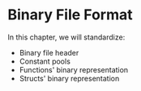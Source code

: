 # Binary File Format

In this chapter, we will standardize:
- Binary file header
- Constant pools
- Functions' binary representation
- Structs' binary representation
